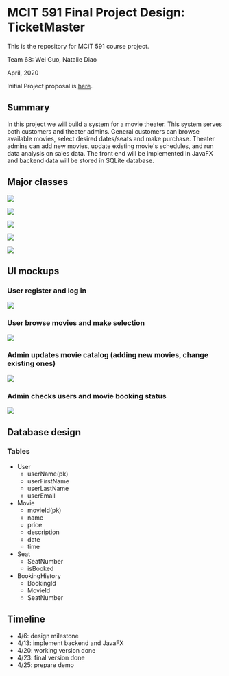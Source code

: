 # MCIT 591 Final Project Design: TicketMaster
This is the repository for MCIT 591 course project.

Team 68: Wei Guo, Natalie Diao

April, 2020

Initial Project proposal is [here](https://docs.google.com/document/d/1Vvbymm1ysKuXr427TXe41Lkge4SAd6OOTfM8U_SosO8/edit#).


## Summary
In this project we will build a system for a movie theater. This system serves both customers and theater admins. General customers can browse available movies, select desired dates/seats and make purchase. Theater admins can add new movies, update existing movie's schedules, and run data analysis on sales data. The front end will be implemented in JavaFX and backend data will be stored in SQLite database.

## Major classes
![](./media/crc_cards/movie-user-seat.png)

![](./media/crc_cards/movie.png)

![](./media/crc_cards/add-moviecontroller.png)

![](./media/crc_cards/profile-controller.png)

![](./media/crc_cards/show-bookshow-booking-history.png)


## UI mockups

### User register and log in
![](./media/user_register_log_in.png)

### User browse movies and make selection

![](./media/browse_select_order.png)

### Admin updates movie catalog (adding new movies, change existing ones)
![](./media/update_movies.png)

### Admin checks users and movie booking status
![](./media/check_users_and_booking_status.png)

## Database design
### Tables
- User
	- userName(pk)
	- userFirstName
	- userLastName
	- userEmail
- Movie
	- movieId(pk)
    - name
    - price
    - description
    - date
    - time
- Seat
	- SeatNumber
	- isBooked
- BookingHistory
	- BookingId
	- MovieId
	- SeatNumber

## Timeline
- 4/6: design milestone
- 4/13: implement backend and JavaFX
- 4/20: working version done
- 4/23: final version done
- 4/25: prepare demo

